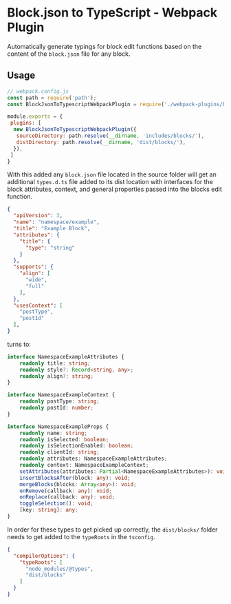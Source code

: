 # Block.json to TypeScript - Webpack Plugin

Automatically generate typings for block edit functions based on the content of the `block.json` file for any block.

## Usage

```js
// webpack.config.js
const path = require('path');
const BlockJsonToTypescriptWebpackPlugin = require('./webpack-plugins/block-json-to-type');

module.exports = {
 plugins: [
  new BlockJsonToTypescriptWebpackPlugin({
   sourceDirectory: path.resolve(__dirname, 'includes/blocks/'),
   distDirectory: path.resolve(__dirname, 'dist/blocks/'),
  }),
 ]
}
```

With this added any `block.json` file located in the source folder will get an additional `types.d.ts` file added to its dist location with interfaces for the block attributes, context, and general properties passed into the blocks edit function.

```json
{
  "apiVersion": 3,
  "name": "namespace/example",
  "title": "Example Block",
  "attributes": {
    "title": {
      "type": "string"
    }
  },
  "supports": {
    "align": [
      "wide",
      "full"
    ],
  },
  "usesContext": [
    "postType",
    "postId"
  ],
}
```

turns to:

```ts
interface NamespaceExampleAttributes {
    readonly title: string;
    readonly style?: Record<string, any>;
    readonly align?: string;
}

interface NamespaceExampleContext {
    readonly postType: string;
    readonly postId: number;
}

interface NamespaceExampleProps {
    readonly name: string;
    readonly isSelected: boolean;
    readonly isSelectionEnabled: boolean;
    readonly clientId: string;
    readonly attributes: NamespaceExampleAttributes;
    readonly context: NamespaceExampleContext;
    setAttributes(attributes: Partial<NamespaceExampleAttributes>): void;
    insertBlocksAfter(block: any): void;
    mergeBlocks(blocks: Array<any>): void;
    onRemove(callback: any): void;
    onReplace(callback: any): void;
    toggleSelection(): void;
    [key: string]: any;
}
```

In order for these types to get picked up correctly, the `dist/blocks/` folder needs to get added to the `typeRoots` in the `tsconfig`.

```json
{
  "compilerOptions": {
    "typeRoots": [
      "node_modules/@types",
      "dist/blocks"
    ]
  }
}
```
